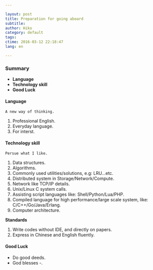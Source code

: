 ```yaml
---

layout: post  
title: Preparation for going aboard  
subtitle:   
author: Hiko  
category: default  
tags:   
ctime: 2016-03-12 22:18:47  
lang: en  

---
```


### Summary

 -  **Language**  
 -  **Technology skill**  
 -  **Good Luck**

#### Language

    A new way of thinking.

1. Professional English.
2. Everyday language.
3. For interst.

#### Technology skill 

    Persue what I like.

1. Data structures.
2. Algorithms.
3. Commonly used utilities/solutions, e.g: LRU...etc.
4. Distributed system in Storage/Network/Compute.
5. Network like TCP/IP details.
6. Unix/Linux C system calls.
7. Assisting script languages like: Shell/Python/Lua/PHP.
8. Compiled language for high performance/large scale system, like: C/C++/Go/Java/Erlang.
9. Computer architecture.

**Standards** 

1. Write codes without IDE, and directly on papers.  
2. Express in Chinese and English fluently.

#### Good Luck

 - Do good deeds.
 - God blesses -.


